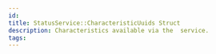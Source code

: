 ```yaml
---
id: 
title: StatusService::CharacteristicUuids Struct
description: Characteristics available via the  service.
tags:
---
```


